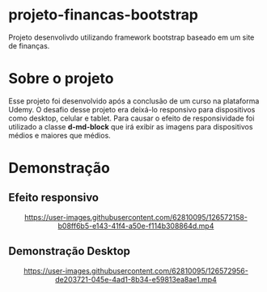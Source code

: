 # projeto-financas-bootstrap
Projeto desenvolivdo utilizando framework bootstrap baseado em um site de finanças.

# Sobre o projeto
<p>
  Esse projeto foi desenvolvido após a conclusão de um curso na plataforma Udemy. O desafio desse projeto era deixá-lo responsivo para dispositivos como desktop, celular e tablet. Para causar o efeito de responsividade foi utilizado a classe <b>d-md-block</b> que irá exibir as imagens para dispositivos médios e maiores que médios.
</p>

# Demonstração
## Efeito responsivo 
<div align="center">
  
  https://user-images.githubusercontent.com/62810095/126572158-b08ff6b5-e143-41f4-a50e-f114b308864d.mp4

  
</div>

## Demonstração Desktop

<div align="center">
  
  https://user-images.githubusercontent.com/62810095/126572956-de203721-045e-4ad1-8b34-e59813ea8ae1.mp4

  
</div>
